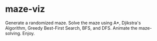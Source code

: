 # maze-viz
Generate a randomized maze. Solve the maze using A*, Djikstra's Algorithm, Greedy Best-First Search, BFS, and DFS. Animate the maze-solving. Enjoy.
